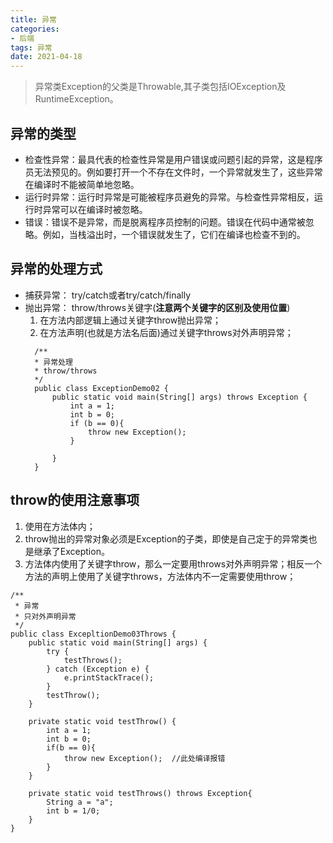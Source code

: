 ```yaml
---
title: 异常
categories:
- 后端
tags: 异常
date: 2021-04-18
---
```


> 异常类Exception的父类是Throwable,其子类包括IOException及RuntimeException。

## 异常的类型
- 检查性异常：最具代表的检查性异常是用户错误或问题引起的异常，这是程序员无法预见的。例如要打开一个不存在文件时，一个异常就发生了，这些异常在编译时不能被简单地忽略。
- 运行时异常：运行时异常是可能被程序员避免的异常。与检查性异常相反，运行时异常可以在编译时被忽略。
- 错误：错误不是异常，而是脱离程序员控制的问题。错误在代码中通常被忽略。例如，当栈溢出时，一个错误就发生了，它们在编译也检查不到的。

## 异常的处理方式
- 捕获异常： try/catch或者try/catch/finally
- 抛出异常： throw/throws关键字(**注意两个关键字的区别及使用位置**)
  1. 在方法内部逻辑上通过关键字throw抛出异常；
  2. 在方法声明(也就是方法名后面)通过关键字throws对外声明异常；
  ~~~
    /**
    * 异常处理
    * throw/throws
    */
    public class ExceptionDemo02 {
        public static void main(String[] args) throws Exception {
            int a = 1;
            int b = 0;
            if (b == 0){
                throw new Exception();
            }

        }
    }
    ~~~

## throw的使用注意事项
1. 使用在方法体内；
2. throw抛出的异常对象必须是Exception的子类，即使是自己定于的异常类也是继承了Exception。
3. 方法体内使用了关键字throw，那么一定要用throws对外声明异常；相反一个方法的声明上使用了关键字throws，方法体内不一定需要使用throw；
~~~
/**
 * 异常
 * 只对外声明异常
 */
public class ExcepltionDemo03Throws {
    public static void main(String[] args) {
        try {
            testThrows();
        } catch (Exception e) {
            e.printStackTrace();
        }
        testThrow();
    }

    private static void testThrow() {
        int a = 1;
        int b = 0;
        if(b == 0){
            throw new Exception();  //此处编译报错
        }
    }

    private static void testThrows() throws Exception{
        String a = "a";
        int b = 1/0;
    }
}
~~~



